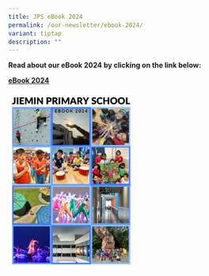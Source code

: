 ```yaml
---
title: JPS eBook 2024
permalink: /our-newsletter/ebook-2024/
variant: tiptap
description: ""
---
```

<p><strong>Read about our eBook 2024 by clicking on the link below:</strong>
</p>
<p><strong><a href="https://go.gov.sg/jieminprimaryschool-ebook2024" rel="noopener noreferrer nofollow" target="_blank"><u>eBook 2024</u></a></strong>
</p>
<p></p>
<div class="isomer-image-wrapper">
<img style="width: 50%;" height="auto" width="100%" alt="ebook 2024 cover" src="/images/ebook_2024_cover.png">
</div>
<p></p>